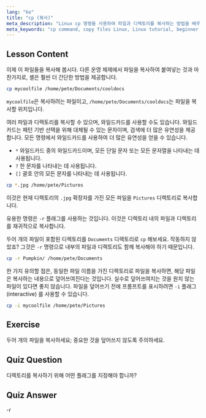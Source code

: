 ```yaml
---
lang: "ko"
title: "cp (복사)"
meta_description: "Linux cp 명령을 사용하여 파일과 디렉토리를 복사하는 방법을 배우세요. -r 및 와일드카드와 같은 옵션을 이해하세요. 오늘 Linux 여정을 시작하세요!"
meta_keywords: "cp command, copy files Linux, Linux tutorial, beginner Linux, cp -r, Linux wildcards, Linux guide"
---
```


## Lesson Content

이제 이 파일들을 복사해 봅시다. 다른 운영 체제에서 파일을 복사하여 붙여넣는 것과 마찬가지로, 셸은 훨씬 더 간단한 방법을 제공합니다.

```bash
cp mycoolfile /home/pete/Documents/cooldocs
```

`mycoolfile`은 복사하려는 파일이고, `/home/pete/Documents/cooldocs`는 파일을 복사할 위치입니다.

여러 파일과 디렉토리를 복사할 수 있으며, 와일드카드를 사용할 수도 있습니다. 와일드카드는 패턴 기반 선택을 위해 대체될 수 있는 문자이며, 검색에 더 많은 유연성을 제공합니다. 모든 명령에서 와일드카드를 사용하여 더 많은 유연성을 얻을 수 있습니다.

- `*` 와일드카드 중의 와일드카드이며, 모든 단일 문자 또는 모든 문자열을 나타내는 데 사용됩니다.
- `?` 한 문자를 나타내는 데 사용됩니다.
- `[]` 괄호 안의 모든 문자를 나타내는 데 사용됩니다.

```bash
cp *.jpg /home/pete/Pictures
```

이것은 현재 디렉토리의 `.jpg` 확장자를 가진 모든 파일을 `Pictures` 디렉토리로 복사합니다.

유용한 명령은 `-r` 플래그를 사용하는 것입니다. 이것은 디렉토리 내의 파일과 디렉토리를 재귀적으로 복사합니다.

두어 개의 파일이 포함된 디렉토리를 `Documents` 디렉토리로 `cp` 해보세요. 작동하지 않았죠? 그것은 `-r` 명령으로 내부의 파일과 디렉토리도 함께 복사해야 하기 때문입니다.

```bash
cp -r Pumpkin/ /home/pete/Documents
```

한 가지 유의할 점은, 동일한 파일 이름을 가진 디렉토리로 파일을 복사하면, 해당 파일은 복사하는 내용으로 덮어쓰여진다는 것입니다. 실수로 덮어쓰여지는 것을 원치 않는 파일이 있다면 좋지 않습니다. 파일을 덮어쓰기 전에 프롬프트를 표시하려면 `-i` 플래그 (interactive) 를 사용할 수 있습니다.

```bash
cp -i mycoolfile /home/pete/Pictures
```

## Exercise

두어 개의 파일을 복사하세요; 중요한 것을 덮어쓰지 않도록 주의하세요.

## Quiz Question

디렉토리를 복사하기 위해 어떤 플래그를 지정해야 합니까?

## Quiz Answer

-r
